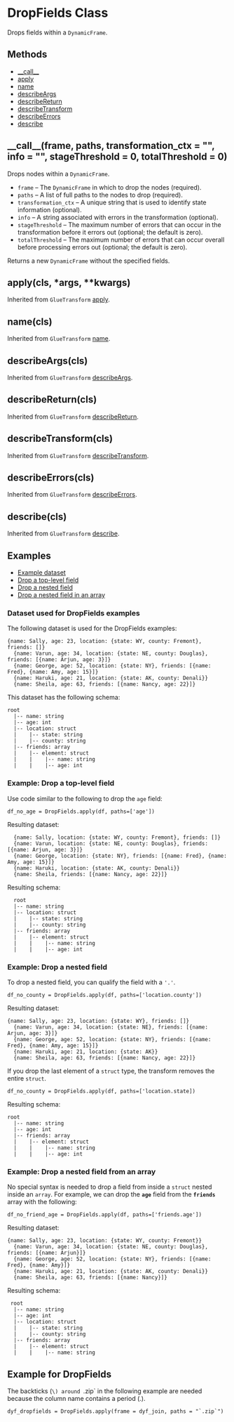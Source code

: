 # DropFields Class<a name="aws-glue-api-crawler-pyspark-transforms-DropFields"></a>

Drops fields within a `DynamicFrame`\.

## Methods<a name="aws-glue-api-crawler-pyspark-transforms-DropFields-_methods"></a>
+ [\_\_call\_\_](#aws-glue-api-crawler-pyspark-transforms-DropFields-__call__)
+ [apply](#aws-glue-api-crawler-pyspark-transforms-DropFields-apply)
+ [name](#aws-glue-api-crawler-pyspark-transforms-DropFields-name)
+ [describeArgs](#aws-glue-api-crawler-pyspark-transforms-DropFields-describeArgs)
+ [describeReturn](#aws-glue-api-crawler-pyspark-transforms-DropFields-describeReturn)
+ [describeTransform](#aws-glue-api-crawler-pyspark-transforms-DropFields-describeTransform)
+ [describeErrors](#aws-glue-api-crawler-pyspark-transforms-DropFields-describeErrors)
+ [describe](#aws-glue-api-crawler-pyspark-transforms-DropFields-describe)

## \_\_call\_\_\(frame, paths, transformation\_ctx = "", info = "", stageThreshold = 0, totalThreshold = 0\)<a name="aws-glue-api-crawler-pyspark-transforms-DropFields-__call__"></a>

Drops nodes within a `DynamicFrame`\.
+ `frame` – The `DynamicFrame` in which to drop the nodes \(required\)\.
+ `paths` – A list of full paths to the nodes to drop \(required\)\.
+ `transformation_ctx` – A unique string that is used to identify state information \(optional\)\.
+ `info` – A string associated with errors in the transformation \(optional\)\.
+ `stageThreshold` – The maximum number of errors that can occur in the transformation before it errors out \(optional; the default is zero\)\.
+ `totalThreshold` – The maximum number of errors that can occur overall before processing errors out \(optional; the default is zero\)\.

Returns a new `DynamicFrame` without the specified fields\.

## apply\(cls, \*args, \*\*kwargs\)<a name="aws-glue-api-crawler-pyspark-transforms-DropFields-apply"></a>

Inherited from `GlueTransform` [apply](aws-glue-api-crawler-pyspark-transforms-GlueTransform.md#aws-glue-api-crawler-pyspark-transforms-GlueTransform-apply)\.

## name\(cls\)<a name="aws-glue-api-crawler-pyspark-transforms-DropFields-name"></a>

Inherited from `GlueTransform` [name](aws-glue-api-crawler-pyspark-transforms-GlueTransform.md#aws-glue-api-crawler-pyspark-transforms-GlueTransform-name)\.

## describeArgs\(cls\)<a name="aws-glue-api-crawler-pyspark-transforms-DropFields-describeArgs"></a>

Inherited from `GlueTransform` [describeArgs](aws-glue-api-crawler-pyspark-transforms-GlueTransform.md#aws-glue-api-crawler-pyspark-transforms-GlueTransform-describeArgs)\.

## describeReturn\(cls\)<a name="aws-glue-api-crawler-pyspark-transforms-DropFields-describeReturn"></a>

Inherited from `GlueTransform` [describeReturn](aws-glue-api-crawler-pyspark-transforms-GlueTransform.md#aws-glue-api-crawler-pyspark-transforms-GlueTransform-describeReturn)\.

## describeTransform\(cls\)<a name="aws-glue-api-crawler-pyspark-transforms-DropFields-describeTransform"></a>

Inherited from `GlueTransform` [describeTransform](aws-glue-api-crawler-pyspark-transforms-GlueTransform.md#aws-glue-api-crawler-pyspark-transforms-GlueTransform-describeTransform)\.

## describeErrors\(cls\)<a name="aws-glue-api-crawler-pyspark-transforms-DropFields-describeErrors"></a>

Inherited from `GlueTransform` [describeErrors](aws-glue-api-crawler-pyspark-transforms-GlueTransform.md#aws-glue-api-crawler-pyspark-transforms-GlueTransform-describeErrors)\.

## describe\(cls\)<a name="aws-glue-api-crawler-pyspark-transforms-DropFields-describe"></a>

Inherited from `GlueTransform` [describe](aws-glue-api-crawler-pyspark-transforms-GlueTransform.md#aws-glue-api-crawler-pyspark-transforms-GlueTransform-describe)\.

## Examples<a name="aws-glue-api-crawler-pyspark-transforms-DropFields_examples"></a>
+ [Example dataset](#aws-glue-api-crawler-pyspark-transforms-DropFields_dataset)
+ [Drop a top\-level field](#aws-glue-api-crawler-pyspark-transforms-DropFields_example1)
+ [Drop a nested field](#aws-glue-api-crawler-pyspark-transforms-DropFields_example2)
+ [Drop a nested field in an array](#aws-glue-api-crawler-pyspark-transforms-DropFields_example3)

### Dataset used for DropFields examples<a name="aws-glue-api-crawler-pyspark-transforms-DropFields_dataset"></a>

The following dataset is used for the DropFields examples:

```
{name: Sally, age: 23, location: {state: WY, county: Fremont}, friends: []}
  {name: Varun, age: 34, location: {state: NE, county: Douglas}, friends: [{name: Arjun, age: 3}]}
  {name: George, age: 52, location: {state: NY}, friends: [{name: Fred}, {name: Amy, age: 15}]}
  {name: Haruki, age: 21, location: {state: AK, county: Denali}}
  {name: Sheila, age: 63, friends: [{name: Nancy, age: 22}]}
```

This dataset has the following schema:

```
root
  |-- name: string
  |-- age: int
  |-- location: struct
  |    |-- state: string
  |    |-- county: string
  |-- friends: array
  |    |-- element: struct
  |    |    |-- name: string
  |    |    |-- age: int
```

### Example: Drop a top\-level field<a name="aws-glue-api-crawler-pyspark-transforms-DropFields_example1"></a>

Use code similar to the following to drop the `age` field:

```
df_no_age = DropFields.apply(df, paths=['age'])
```

Resulting dataset:

```
  {name: Sally, location: {state: WY, county: Fremont}, friends: []}
  {name: Varun, location: {state: NE, county: Douglas}, friends: [{name: Arjun, age: 3}]}
  {name: George, location: {state: NY}, friends: [{name: Fred}, {name: Amy, age: 15}]}
  {name: Haruki, location: {state: AK, county: Denali}}
  {name: Sheila, friends: [{name: Nancy, age: 22}]}
```

Resulting schema:

```
  root
  |-- name: string
  |-- location: struct
  |    |-- state: string
  |    |-- county: string
  |-- friends: array
  |    |-- element: struct
  |    |    |-- name: string
  |    |    |-- age: int
```

### Example: Drop a nested field<a name="aws-glue-api-crawler-pyspark-transforms-DropFields_example2"></a>

To drop a nested field, you can qualify the field with a `'.'`\.

```
df_no_county = DropFields.apply(df, paths=['location.county'])
```

Resulting dataset:

```
{name: Sally, age: 23, location: {state: WY}, friends: []}
  {name: Varun, age: 34, location: {state: NE}, friends: [{name: Arjun, age: 3}]}
  {name: George, age: 52, location: {state: NY}, friends: [{name: Fred}, {name: Amy, age: 15}]}
  {name: Haruki, age: 21, location: {state: AK}}
  {name: Sheila, age: 63, friends: [{name: Nancy, age: 22}]}
```

If you drop the last element of a `struct` type, the transform removes the entire `struct`\. 

```
df_no_county = DropFields.apply(df, paths=['location.state])
```

Resulting schema:

```
root
  |-- name: string
  |-- age: int
  |-- friends: array
  |    |-- element: struct
  |    |    |-- name: string
  |    |    |-- age: int
```

### Example: Drop a nested field from an array<a name="aws-glue-api-crawler-pyspark-transforms-DropFields_example3"></a>

No special syntax is needed to drop a field from inside a `struct` nested inside an `array`\. For example, we can drop the **`age`** field from the **`friends`** array with the following:

```
df_no_friend_age = DropFields.apply(df, paths=['friends.age'])
```

Resulting dataset:

```
{name: Sally, age: 23, location: {state: WY, county: Fremont}}
  {name: Varun, age: 34, location: {state: NE, county: Douglas}, friends: [{name: Arjun}]}
  {name: George, age: 52, location: {state: NY}, friends: [{name: Fred}, {name: Amy}]}
  {name: Haruki, age: 21, location: {state: AK, county: Denali}}
  {name: Sheila, age: 63, friends: [{name: Nancy}]}
```

Resulting schema:

```
 root
  |-- name: string
  |-- age: int
  |-- location: struct
  |    |-- state: string
  |    |-- county: string
  |-- friends: array
  |    |-- element: struct
  |    |    |-- name: string
```

## Example for DropFields<a name="pyspark-DropFields-example"></a>

The backticks \(`\) around `.zip` in the following example are needed because the column name contains a period \(\.\)\.

```
dyf_dropfields = DropFields.apply(frame = dyf_join, paths = "`.zip`")
```